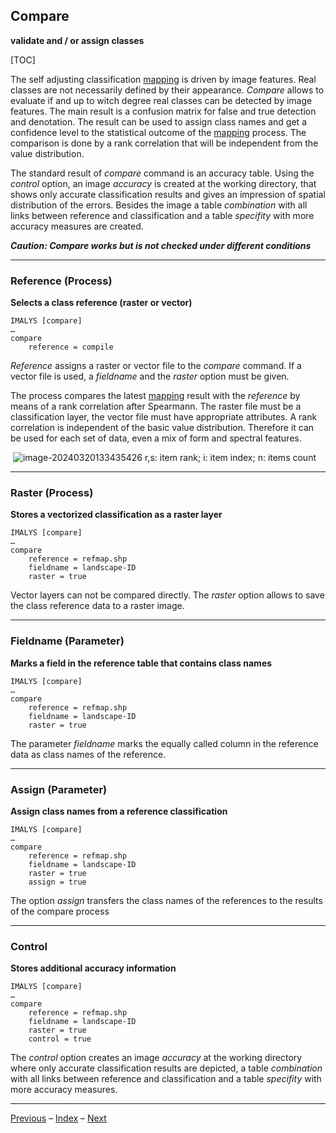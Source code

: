 ## Compare	

**validate and / or assign classes**

[TOC]

The self adjusting classification [mapping](9_Mapping.md) is driven by image features. Real classes are not necessarily defined by their appearance. *Compare* allows to evaluate if and up to witch degree real classes can be detected by image features. The main result is a confusion matrix for false and true detection and denotation. The result can be used to assign class names and get a confidence level to the statistical outcome of the [mapping](9_Mapping.md) process. The comparison is done by a rank correlation that will be independent from the value distribution.

The standard result of *compare* command is an accuracy table. Using the *control* option, an image *accuracy* is created at the working directory, that shows only accurate classification results and gives an impression of spatial distribution of the errors. Besides the image a table *combination* with all links between reference and classification and a table *specifity* with more accuracy measures are created. 

***Caution: Compare works but is not checked under different conditions***

------

### Reference (Process)

**Selects a class reference (raster or vector)**

```
IMALYS [compare]
…
compare
	reference = compile
```

*Reference* assigns a raster or vector file to the *compare* command. If a vector file is used, a *fieldname* and the *raster* option must be given. 

The process compares the latest [mapping](9_Mapping.md) result with the *reference* by means of a rank correlation after Spearmann. The raster file must be a classification layer, the vector file must have appropriate attributes. A rank correlation is independent of the basic value distribution. Therefore it can be used for each set of data, even a mix of form and spectral features.

​	![image-20240320133435426](../images/10_Rank.png)	r,s: item rank; i: item index; n: items count

------

### Raster (Process)

**Stores a vectorized classification as a raster layer**

```
IMALYS [compare]
…
compare
	reference = refmap.shp
	fieldname = landscape-ID
	raster = true
```

Vector layers can not be compared directly. The *raster* option allows to save the class reference data to a raster image.  

------

### Fieldname (Parameter)

**Marks a field in the reference table that contains class names**

```
IMALYS [compare]
…
compare
	reference = refmap.shp
	fieldname = landscape-ID
	raster = true
```

The parameter *fieldname* marks the equally called column in the reference data as class names of the reference.

------

### Assign (Parameter)

**Assign class names from a reference classification**

```
IMALYS [compare]
…
compare
	reference = refmap.shp
	fieldname = landscape-ID
	raster = true
	assign = true
```

The option *assign* transfers the class names of the references to the results of the compare process

------

### Control

**Stores additional accuracy information**

```
IMALYS [compare]
…
compare
	reference = refmap.shp
	fieldname = landscape-ID
	raster = true
	control = true
```

The *control* option creates an image *accuracy* at the working directory where only accurate classification results are depicted, a table *combination* with all links between reference and classification and a table *specifity* with more accuracy measures. 

-----

[Previous](9_Mapping.md)	–	[Index](README.md)	–	[Next](11_Export.md)
